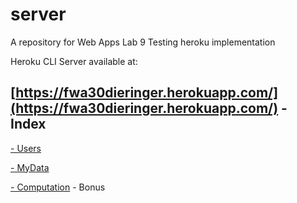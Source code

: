 # server
A repository for Web Apps Lab 9
Testing heroku implementation

Heroku CLI Server available at:

[https://fwa30dieringer.herokuapp.com/](https://fwa30dieringer.herokuapp.com/) - Index
---
[ - Users](https://fwa30dieringer.herokuapp.com/users)

[ - MyData](https://fwa30dieringer.herokuapp.com/mydata)

[ - Computation](https://fwa30dieringer.herokuapp.com/computation) - Bonus
